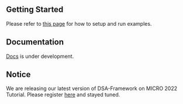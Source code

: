 ## Getting Started

Please refer to [this page](https://dsa-framework.readthedocs.io/projects/dsa-docs/en/latest/Basics/Setup.html) for how to setup and run examples.

## Documentation
[Docs](https://dsa-framework.readthedocs.io/) is under development.

## Notice
We are releasing our latest version of DSA-Framework on MICRO 2022 Tutorial. Please register [here](https://www.microarch.org/micro55/) and stayed tuned.
